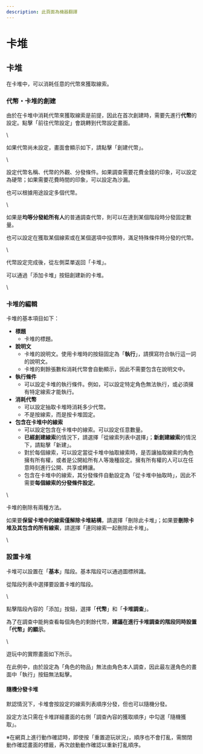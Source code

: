 ```yaml
---
description: 此頁面為機器翻譯
---
```


# 卡堆

## 卡堆

在卡堆中，可以消耗任意的代幣來獲取線索。

### 代幣・卡堆的創建

由於在卡堆中消耗代幣來獲取線索是前提，因此在首次創建時，需要先進行**代幣**的設定。點擊「前往代幣設定」會跳轉到代幣設定畫面。

\\

如果代幣尚未設定，畫面會顯示如下，請點擊「創建代幣」。

\\

設定代幣名稱、代幣的外觀、分發條件。如果調查需要花費金錢的印象，可以設定為硬幣；如果需要花費時間的印象，可以設定為沙漏。

也可以根據用途設定多個代幣。

\\

如果是**均等分發給所有人**的普通調查代幣，則可以在達到某個階段時分發固定數量。

也可以設定在獲取某個線索或在某個選項中投票時，滿足特殊條件時分發的代幣。

\\

代幣設定完成後，從左側菜單返回「卡堆」。

可以通過「添加卡堆」按鈕創建新的卡堆。

\\

### 卡堆的編輯

卡堆的基本項目如下：

* **標題**
  * 卡堆的標題。
* **說明文**
  * 卡堆的說明文。使用卡堆時的按鈕固定為「**執行**」，請撰寫符合執行這一詞的說明文。
  * 卡堆的剩餘張數和消耗代幣會自動顯示，因此不需要包含在說明文中。
* **執行條件**
  * 可以設定卡堆的執行條件。例如，可以設定特定角色無法執行，或必須擁有特定線索才能執行。
* **消耗代幣**
  * 可以設定抽取卡堆時消耗多少代幣。
  * 不是按線索，而是按卡堆固定。
* **包含在卡堆中的線索**
  * 可以設定包含在卡堆中的線索。可以設定任意數量。
  * **已經創建線索**的情況下，請選擇「從線索列表中選擇」；**新創建線索**的情況下，請點擊「新建」。
  * 對於每個線索，可以設定當從卡堆中抽取線索時，是否讓抽取線索的角色擁有所有權，或者是公開給所有人等幾種設定。擁有所有權的人可以在任意時刻進行公開、共享或轉讓。
  * 包含在卡堆中的線索，其分發條件自動設定為「從卡堆中抽取時」，因此不需要**每個線索的分發條件設定**。

\\

卡堆的刪除有兩種方法。

如果要**保留卡堆中的線索僅解除卡堆結構**，請選擇「刪除此卡堆」；如果要**刪除卡堆及其包含的所有線索**，請選擇「連同線索一起刪除此卡堆」。

\\

### 設置卡堆

卡堆可以設置在「**基本**」階段。基本階段可以通過圖標辨識。

從階段列表中選擇要設置卡堆的階段。

\\

點擊階段內容的「添加」按鈕，選擇「**代幣**」和「**卡堆調查**」。

為了在調查中能夠查看每個角色的剩餘代幣，**建議在進行卡堆調查的階段同時設置「代幣」的顯示**。

\\

遊玩中的實際畫面如下所示。

在此例中，由於設定為「角色的物品」無法由角色本人調查，因此最左邊角色的畫面中「執行」按鈕無法點擊。

#### 隨機分發卡堆

默認情況下，卡堆會按設定的線索列表順序分發，但也可以隨機分發。

設定方法只需在卡堆詳細畫面的右側「調查內容的獲取順序」中勾選「隨機獲取」。

※在網頁上進行動作確認時，即使按「重置遊玩狀況」，順序也不會打亂，需關閉動作確認畫面的標籤，再次啟動動作確認以重新打亂順序。
